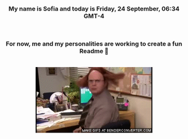 


<div align="center">
<h3 >My name is Sofia and today is Friday, 24 September, 06:34 GMT-4</h3><br>
<h3 >For now, me and my personalities are working to create a fun Readme 👋
</h3><br>
<img src='img/dwight.gif' alt='working...'/>
</div>
